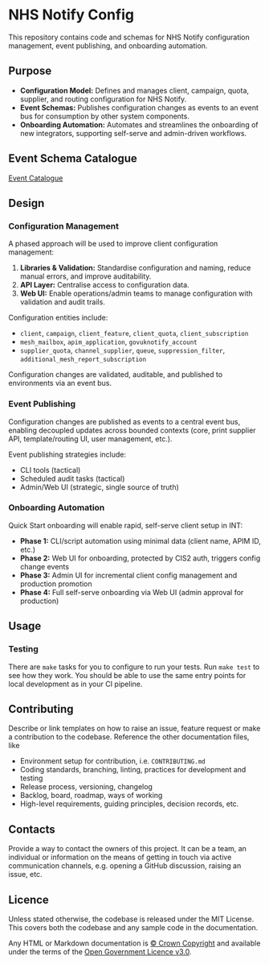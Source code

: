 # NHS Notify Config

This repository contains code and schemas for NHS Notify configuration management, event publishing, and onboarding automation.

## Purpose

- **Configuration Model:** Defines and manages client, campaign, quota, supplier, and routing configuration for NHS Notify.
- **Event Schemas:** Publishes configuration changes as events to an event bus for consumption by other system components.
- **Onboarding Automation:** Automates and streamlines the onboarding of new integrators, supporting self-serve and admin-driven workflows.

## Event Schema Catalogue

[Event Catalogue](eventcatalogue/README.md)

## Design

### Configuration Management

A phased approach will be used to improve client configuration management:

1. **Libraries & Validation:** Standardise configuration and naming, reduce manual errors, and improve auditability.
2. **API Layer:** Centralise access to configuration data.
3. **Web UI:** Enable operations/admin teams to manage configuration with validation and audit trails.

Configuration entities include:

- `client`, `campaign`, `client_feature`, `client_quota`, `client_subscription`
- `mesh_mailbox`, `apim_application`, `govuknotify_account`
- `supplier_quota`, `channel_supplier`, `queue`, `suppression_filter`, `additional_mesh_report_subscription`

Configuration changes are validated, auditable, and published to environments via an event bus.

### Event Publishing

Configuration changes are published as events to a central event bus, enabling decoupled updates across bounded contexts (core, print supplier API, template/routing UI, user management, etc.).

Event publishing strategies include:

- CLI tools (tactical)
- Scheduled audit tasks (tactical)
- Admin/Web UI (strategic, single source of truth)

### Onboarding Automation

Quick Start onboarding will enable rapid, self-serve client setup in INT:

- **Phase 1:** CLI/script automation using minimal data (client name, APIM ID, etc.)
- **Phase 2:** Web UI for onboarding, protected by CIS2 auth, triggers config change events
- **Phase 3:** Admin UI for incremental client config management and production promotion
- **Phase 4:** Full self-serve onboarding via Web UI (admin approval for production)

## Usage

### Testing

There are `make` tasks for you to configure to run your tests. Run
`make test` to see how they work. You should be able to use the same
entry points for local development as in your CI pipeline.

## Contributing

Describe or link templates on how to raise an issue, feature request
or make a contribution to the codebase. Reference the other
documentation files, like

- Environment setup for contribution, i.e. `CONTRIBUTING.md`
- Coding standards, branching, linting, practices for development and
  testing
- Release process, versioning, changelog
- Backlog, board, roadmap, ways of working
- High-level requirements, guiding principles, decision records, etc.

## Contacts

Provide a way to contact the owners of this project. It can be a team,
an individual or information on the means of getting in touch via
active communication channels, e.g. opening a GitHub discussion,
raising an issue, etc.

## Licence

Unless stated otherwise, the codebase is released under the MIT
License. This covers both the codebase and any sample code in the
documentation.

Any HTML or Markdown documentation
is [© Crown Copyright](https://www.nationalarchives.gov.uk/information-management/re-using-public-sector-information/uk-government-licensing-framework/crown-copyright/)
and available under the terms of
the [Open Government Licence v3.0](https://www.nationalarchives.gov.uk/doc/open-government-licence/version/3/).
